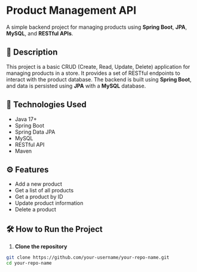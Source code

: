 # Product Management API

A simple backend project for managing products using **Spring Boot**, **JPA**, **MySQL**, and **RESTful APIs**.

## 📌 Description

This project is a basic CRUD (Create, Read, Update, Delete) application for managing products in a store. It provides a set of RESTful endpoints to interact with the product database. The backend is built using **Spring Boot**, and data is persisted using **JPA** with a **MySQL** database.

## 🔧 Technologies Used

- Java 17+
- Spring Boot
- Spring Data JPA
- MySQL
- RESTful API
- Maven

## ⚙️ Features

- Add a new product
- Get a list of all products
- Get a product by ID
- Update product information
- Delete a product


## 🛠️ How to Run the Project

1. **Clone the repository**

```bash
git clone https://github.com/your-username/your-repo-name.git
cd your-repo-name
